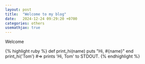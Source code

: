 ```yaml
---
layout: post
title:  "Welcome to my blog"
date:   2024-12-24 09:29:20 +0700
categories: others
usemathjax: true
---
```


Welcome

{% highlight ruby %}
def print_hi(name)
  puts "Hi, #{name}"
end
print_hi('Tom')
#=> prints 'Hi, Tom' to STDOUT.
{% endhighlight %}
